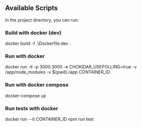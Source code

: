 ## Available Scripts

In the project directory, you can run:

### Build with docker (dev)
docker build -f .\Dockerfile.dev .

### Run with docker
docker run -it -p 3000:3000 -e CHOKIDAR_USEPOLLING=true -v /app/node_modules -v ${pwd}:/app CONTAINER_ID

### Run with docker compose
docker-compose up

### Run tests with docker
docker run --it CONTAINER_ID npm run test